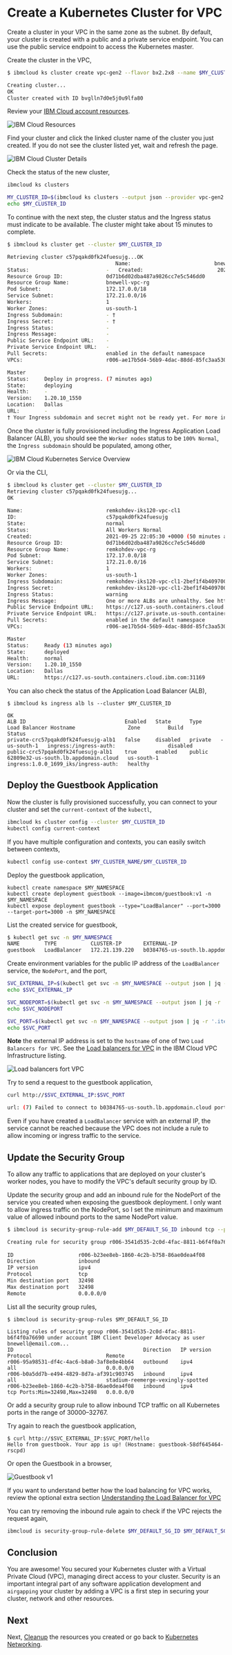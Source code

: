 # Create a Kubernetes Cluster for VPC

Create a cluster in your VPC in the same zone as the subnet. By default, your cluster is created with a public and a private service endpoint. You can use the public service endpoint to access the Kubernetes master.

Create the cluster in the VPC,

```bash
$ ibmcloud ks cluster create vpc-gen2 --flavor bx2.2x8 --name $MY_CLUSTER_NAME --subnet-id $MY_VPC_SUBNET_ID --vpc-id $MY_VPC_ID --zone $MY_ZONE --version $KS_VERSION --workers 1

Creating cluster...
OK
Cluster created with ID bvglln7d0e5j0u9lfa80
```

Review your [IBM Cloud account resources](https://cloud.ibm.com/resources).

![IBM Cloud Resources](../images/vpc_iks/ibmcloud-resources.png)

Find your cluster and click the linked cluster name of the cluster you just created. If you do not see the cluster listed yet, wait and refresh the page. 

![IBM Cloud Cluster Details](../images/vpc_iks/iks-cluster-details1.png)

Check the status of the new cluster,

```bash
ibmcloud ks clusters

MY_CLUSTER_ID=$(ibmcloud ks clusters --output json --provider vpc-gen2 | jq -r '.[] | select( .name=='\"$MY_CLUSTER_NAME\"') | .id ')
echo $MY_CLUSTER_ID
```

To continue with the next step, the cluster status and the Ingress status must indicate to be available. The cluster might take about 15 minutes to complete.

```bash
$ ibmcloud ks cluster get --cluster $MY_CLUSTER_ID

Retrieving cluster c57pqakd0fk24fuesujg...OK
                                   Name:                           bnewell-iks120-vpc-cl1   ID:                             c57pqakd0fk24fuesujg   State:                          deploying   
Status:                         -   Created:                        2021-09-25 22:05:30 +0000 (8 minutes ago)   
Resource Group ID:              0d71b6d02dba487a9826cc7e5c546dd0   
Resource Group Name:            bnewell-vpc-rg   
Pod Subnet:                     172.17.0.0/18   
Service Subnet:                 172.21.0.0/16   
Workers:                        1   
Worker Zones:                   us-south-1   
Ingress Subdomain:              - †   
Ingress Secret:                 - †   
Ingress Status:                 -   
Ingress Message:                -   
Public Service Endpoint URL:    -   
Private Service Endpoint URL:   -   
Pull Secrets:                   enabled in the default namespace   
VPCs:                           r006-ae17b5d4-56b9-4dac-88dd-85fc3aa530ac   

Master         
Status:     Deploy in progress. (7 minutes ago)   
State:      deploying   
Health:     -   
Version:    1.20.10_1550   
Location:   Dallas   
URL:        -   
† Your Ingress subdomain and secret might not be ready yet. For more info by cluster type, see 'https://ibm.biz/ingress-sub' for Kubernetes or 'https://ibm.biz/ingress-sub-ocp' for OpenShift.
```

Once the cluster is fully provisioned including the Ingress Application Load Balancer (ALB), you should see the `Worker nodes` status to be `100% Normal`, the `Ingress subdomain` should be populated, among other,

![IBM Cloud Kubernetes Service Overview](../images/ibmcloud-iks-overview-done.png)

Or via the CLI,

```bash
$ ibmcloud ks cluster get --cluster $MY_CLUSTER_ID
Retrieving cluster c57pqakd0fk24fuesujg...
OK
                                   
Name:                           remkohdev-iks120-vpc-cl1   
ID:                             c57pqakd0fk24fuesujg   
State:                          normal   
Status:                         All Workers Normal   
Created:                        2021-09-25 22:05:30 +0000 (50 minutes ago)   
Resource Group ID:              0d71b6d02dba487a9826cc7e5c546dd0   
Resource Group Name:            remkohdev-vpc-rg   
Pod Subnet:                     172.17.0.0/18   
Service Subnet:                 172.21.0.0/16   
Workers:                        1   
Worker Zones:                   us-south-1   
Ingress Subdomain:              remkohdev-iks120-vpc-cl1-2bef1f4b4097001da9502000c44fc2b2-0000.us-south.containers.appdomain.cloud   
Ingress Secret:                 remkohdev-iks120-vpc-cl1-2bef1f4b4097001da9502000c44fc2b2-0000   
Ingress Status:                 warning   
Ingress Message:                One or more ALBs are unhealthy. See http://ibm.biz/ingress-alb-check   
Public Service Endpoint URL:    https://c127.us-south.containers.cloud.ibm.com:31169   
Private Service Endpoint URL:   https://c127.private.us-south.containers.cloud.ibm.com:31169   
Pull Secrets:                   enabled in the default namespace   
VPCs:                           r006-ae17b5d4-56b9-4dac-88dd-85fc3aa530ac   

Master         
Status:     Ready (13 minutes ago)   
State:      deployed   
Health:     normal   
Version:    1.20.10_1550   
Location:   Dallas   
URL:        https://c127.us-south.containers.cloud.ibm.com:31169
```

You can also check the status of the Application Load Balancer (ALB),

```console
$ ibmcloud ks ingress alb ls --cluster $MY_CLUSTER_ID

OK
ALB ID                                Enabled   State      Type      Load Balancer Hostname                 Zone         Build                                  Status   
private-crc57pqakd0fk24fuesujg-alb1   false     disabled   private   -                                      us-south-1   ingress:/ingress-auth:                 disabled   
public-crc57pqakd0fk24fuesujg-alb1    true      enabled    public    62809e32-us-south.lb.appdomain.cloud   us-south-1   ingress:1.0.0_1699_iks/ingress-auth:   healthy    
```

## Deploy the Guestbook Application

Now the cluster is fully provisioned successfully, you can connect to your cluster and set the `current-context` of the `kubectl`,

```bash
ibmcloud ks cluster config --cluster $MY_CLUSTER_ID
kubectl config current-context
```

If you have multiple configuration and contexts, you can easily switch between contexts,

```bash
kubectl config use-context $MY_CLUSTER_NAME/$MY_CLUSTER_ID
```

Deploy the guestbook application,

```console
kubectl create namespace $MY_NAMESPACE
kubectl create deployment guestbook --image=ibmcom/guestbook:v1 -n $MY_NAMESPACE
kubectl expose deployment guestbook --type="LoadBalancer" --port=3000 --target-port=3000 -n $MY_NAMESPACE
```

List the created service for guestbook,

```bash
$ kubectl get svc -n $MY_NAMESPACE
NAME        TYPE           CLUSTER-IP       EXTERNAL-IP                            PORT(S)          AGE
guestbook   LoadBalancer   172.21.139.220   b0384765-us-south.lb.appdomain.cloud   3000:32498/TCP   116s
```

Create environment variables for the public IP address of the `LoadBalancer` service, the `NodePort`, and the port,

```bash
SVC_EXTERNAL_IP=$(kubectl get svc -n $MY_NAMESPACE --output json | jq -r '.items[] | .status.loadBalancer.ingress[0].hostname ')
echo $SVC_EXTERNAL_IP

SVC_NODEPORT=$(kubectl get svc -n $MY_NAMESPACE --output json | jq -r '.items[].spec.ports[] | .nodePort')
echo $SVC_NODEPORT

SVC_PORT=$(kubectl get svc -n $MY_NAMESPACE --output json | jq -r '.items[].spec.ports[] | .port')
echo $SVC_PORT
```

**Note** the external IP address is set to the `hostname` of one of two `Load Balancers for VPC`. See the [Load balancers for VPC](https://cloud.ibm.com/vpc-ext/network/loadBalancers) in the IBM Cloud VPC Infrastructure listing.

![Load balancers fort VPC](../images/ibmcloud-loadbalancers-for-vpc.png)

Try to send a request to the guestbook application,

```bash
curl http://$SVC_EXTERNAL_IP:$SVC_PORT

url: (7) Failed to connect to b0384765-us-south.lb.appdomain.cloud port 32498: Connection timed out
```

Even if you have created a `LoadBalancer` service with an external IP, the service cannot be reached because the VPC does not include a rule to allow incoming or ingress traffic to the service.

## Update the Security Group

To allow any traffic to applications that are deployed on your cluster's worker nodes, you have to modify the VPC's default security group by ID.

Update the security group and add an inbound rule for the NodePort of the service you created when exposing the guestbook deployment. I only want to allow ingress traffic on the NodePort, so I set the minimum and maximum value of allowed inbound ports to the same NodePort value.

```bash
$ ibmcloud is security-group-rule-add $MY_DEFAULT_SG_ID inbound tcp --port-min $SVC_NODEPORT --port-max $SVC_NODEPORT

Creating rule for security group r006-3541d535-2c0d-4fac-8811-b6f4f0a76690 under account IBM Client Developer Advocacy as user bnewell@email.com...
                          
ID                     r006-b23ee8eb-1860-4c2b-b758-86ae0dea4f08   
Direction              inbound   
IP version             ipv4   
Protocol               tcp   
Min destination port   32498   
Max destination port   32498   
Remote                 0.0.0.0/0 
```

List all the security group rules,

```console
$ ibmcloud is security-group-rules $MY_DEFAULT_SG_ID

Listing rules of security group r006-3541d535-2c0d-4fac-8811-b6f4f0a76690 under account IBM Client Developer Advocacy as user bnewell@email.com...
ID                                          Direction   IP version   Protocol                        Remote   
r006-95a98531-df4c-4ac6-b8a0-3af8e8e4bb64   outbound    ipv4         all                             0.0.0.0/0   
r006-b0a5dd7b-e494-4829-8d7a-af391c903745   inbound     ipv4         all                             stadium-reemerge-vexingly-spotted   
r006-b23ee8eb-1860-4c2b-b758-86ae0dea4f08   inbound     ipv4         tcp Ports:Min=32498,Max=32498   0.0.0.0/0 
```

Or add a security group rule to allow inbound TCP traffic on all Kubernetes ports in the range of 30000–32767.

Try again to reach the guestbook application,

```console
$ curl http://$SVC_EXTERNAL_IP:$SVC_PORT/hello
Hello from guestbook. Your app is up! (Hostname: guestbook-58df645464-rscpd)
```

Or open the Guestbook in a browser,

![Guestbook v1](../images/guestbook-v1.png)

If you want to understand better how the load balancing for VPC works, review the optional extra section [Understanding the Load Balancer for VPC](vpcgen2-loadbalancer.md)

You can try removing the inbound rule again to check if the VPC rejects the request again,

```bash
ibmcloud is security-group-rule-delete $MY_DEFAULT_SG_ID $MY_DEFAULT_SG_RULE_ID
```

## Conclusion

You are awesome! You secured your Kubernetes cluster with a Virtual Private Cloud (VPC), managing direct access to your cluster. Security is an important integral part of any software application development and `airgapping` your cluster by adding a VPC is a first step in securing your cluster, network and other resources.

## Next

Next, [Cleanup](3_cleanup.md) the resources you created or go back to [Kubernetes Networking](../README.md).
